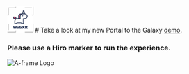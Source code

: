 
<img src="https://github.com/AnastasiiaaaaM/WebXR/blob/master/galaxyPortal/assets/img/myLogo2.png" height="60" alt="A-frame Logo"/>   
# Take a look at my new Portal to the Galaxy <a href="https://ar.stage.saintbox.de/gitHub/galaxyPortal/index.html">demo</a>. 

### Please use a Hiro marker to run the experience.


<img src="https://upload.wikimedia.org/wikipedia/commons/4/48/Hiro_marker_ARjs.png" height="300" alt="A-frame Logo"/>
